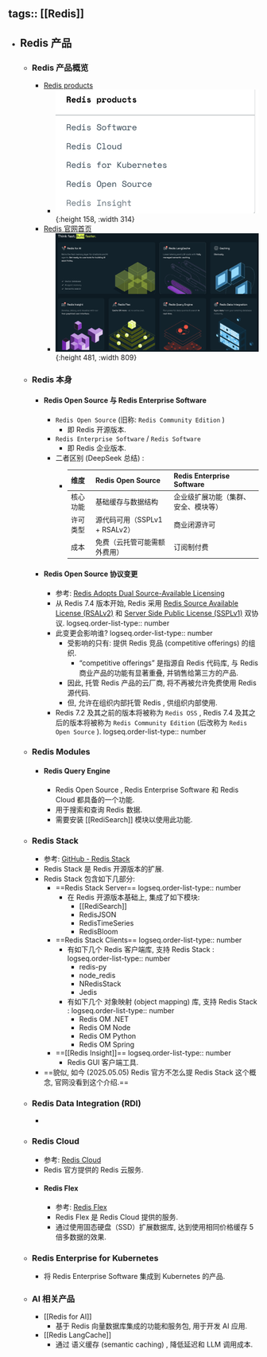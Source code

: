 tags:: [[Redis]]
---

- ## Redis 产品
	- ### Redis 产品概览
		- [Redis products](https://redis.io/docs/latest/operate/)
			- ![image.png](../assets/image_1746386637718_0.png){:height 158, :width 314}
		- [Redis 官网首页](https://redis.io/)
			- ![image.png](../assets/image_1746386683597_0.png){:height 481, :width 809}
	- ### Redis 本身
		- #### Redis Open Source 与 Redis Enterprise Software
			- `Redis Open Source` (旧称: `Redis Community Edition` )
				- 即 Redis 开源版本.
			- `Redis Enterprise Software` / `Redis Software`
				- 即 Redis 企业版本.
			- 二者区别 (DeepSeek 总结) :
				- | **维度** | **Redis Open Source** | **Redis Enterprise Software** |
				  | ---- | ---- | ---- |
				  | 核心功能 | 基础缓存与数据结构 | 企业级扩展功能（集群、安全、模块等） |
				  | 许可类型 | 源代码可用（SSPLv1 + RSALv2） | 商业闭源许可 |
				  | 成本 | 免费（云托管可能需额外费用） | 订阅制付费 |
		- #### Redis Open Source 协议变更
			- 参考: [Redis Adopts Dual Source-Available Licensing](https://redis.io/blog/redis-adopts-dual-source-available-licensing/)
			- 从 Redis 7.4 版本开始, Redis 采用 [Redis Source Available License (RSALv2)](https://redis.io/legal/rsalv2-agreement/) 和 [Server Side Public License (SSPLv1)](https://redis.io/legal/server-side-public-license-sspl/) 双协议.
			  logseq.order-list-type:: number
			- 此变更会影响谁?
			  logseq.order-list-type:: number
				- 受影响的只有: 提供 Redis 竞品 (competitive offerings) 的组织.
					- “competitive offerings” 是指源自 Redis 代码库, 与 Redis 商业产品的功能有显著重叠, 并销售给第三方的产品.
				- 因此, 托管 Redis 产品的云厂商, 将不再被允许免费使用 Redis 源代码.
				- 但, 允许在组织内部托管 Redis , 供组织内部使用.
			- Redis 7.2 及其之前的版本将被称为 `Redis OSS` , Redis 7.4 及其之后的版本将被称为 `Redis Community Edition` (后改称为 `Redis Open Source` ).
			  logseq.order-list-type:: number
	- ### Redis Modules
		- #### Redis Query Engine
			- Redis Open Source , Redis Enterprise Software 和 Redis Cloud 都具备的一个功能.
			- 用于搜索和查询 Redis 数据.
			- 需要安装 [[RediSearch]] 模块以使用此功能.
	- ### Redis Stack
		- 参考: [GitHub - Redis Stack](https://github.com/redis-stack)
		- Redis Stack 是 Redis 开源版本的扩展.
		- Redis Stack 包含如下几部分:
			- ==Redis Stack Server==
			  logseq.order-list-type:: number
				- 在 Redis 开源版本基础上, 集成了如下模块:
					- [[RediSearch]]
					- RedisJSON
					- RedisTimeSeries
					- RedisBloom
			- ==Redis Stack Clients==
			  logseq.order-list-type:: number
				- 有如下几个 Redis 客户端库, 支持 Redis Stack :
				  logseq.order-list-type:: number
					- redis-py
					- node_redis
					- NRedisStack
					- Jedis
				- 有如下几个 对象映射 (object mapping) 库, 支持 Redis Stack :
				  logseq.order-list-type:: number
					- Redis OM .NET
					- Redis OM Node
					- Redis OM Python
					- Redis OM Spring
			- ==[[Redis Insight]]==
			  logseq.order-list-type:: number
				- Redis GUI 客户端工具.
		- ==貌似, 如今 (2025.05.05) Redis 官方不怎么提 Redis Stack 这个概念, 官网没看到这个介绍.==
	- ### Redis Data Integration (RDI)
		-
	- ### Redis Cloud
		- 参考: [Redis Cloud](https://redis.io/cloud/)
		- Redis 官方提供的 Redis 云服务.
		- #### Redis Flex
			- 参考: [Redis Flex](https://redis.io/solutions/flex/)
			- Redis Flex 是 Redis Cloud 提供的服务.
			- 通过使用固态硬盘（SSD）扩展数据库, 达到使用相同价格缓存 5 倍多数据的效果.
	- ### Redis Enterprise for Kubernetes
		- 将 Redis Enterprise Software 集成到 Kubernetes 的产品.
	- ### AI 相关产品
		- [[Redis for AI]]
			- 基于 Redis 向量数据库集成的功能和服务包, 用于开发 AI 应用.
		- [[Redis LangCache]]
			- 通过 语义缓存 (semantic caching) , 降低延迟和 LLM 调用成本.